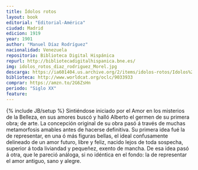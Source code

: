 ```yaml
---
title: Ídolos rotos
layout: book
editorial: "Editorial-América"
ciudad: Madrid
edicion: 1919
year: 1901
author: "Manuel Díaz Rodríguez"
nacionalidad: Venezuela
repositorio: Biblioteca Digital Hispánica
repurl: http://bibliotecadigitalhispanica.bne.es/
img: idolos_rotos_diaz_rodriguez_Morel.jpg
descarga: https://ia601404.us.archive.org/2/items/idolos-rotos/Idolos%20rotos.pdf
biblioteca: http://www.worldcat.org/oclc/9033933
comprar: https://amzn.to/2G6ZsHn
periodo: "Siglo XX"
feature: 
---
```

{% include JB/setup %}
Sintiéndose iniciado por el Amor en los misterios de la Belleza, en sus amores buscó y halló Alberto el germen de su primera obra; de arte. La concepción original de su obra pasó á través de muchas metamorfosis amables antes de hacerse definitiva. Su primera idea fué la de representar, en una ó más figuras bellas, el ideal confusamente delineado de un amor futuro, libre y feliz, nacido lejos de toda sospecha, superior á toda liviandad y pequeñez, exento de mancha. De esa idea pasó á otra, que le pareció análoga, si no idéntica en el fondo: la de representar el amor antiguo, sano y alegre.
